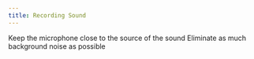```yaml
---
title: Recording Sound
---
```


Keep the microphone close to the source of the sound
Eliminate as much background noise as possible